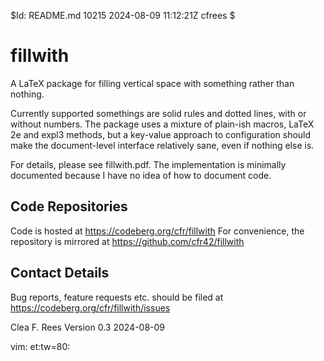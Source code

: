 $Id: README.md 10215 2024-08-09 11:12:21Z cfrees $

# fillwith

A LaTeX package for filling vertical space with something rather than nothing.

Currently supported somethings are solid rules and dotted lines, with or 
without numbers. The package uses a mixture of plain-ish macros, LaTeX 2e and 
expl3 methods, but a key-value approach to configuration should make the 
document-level interface relatively sane, even if nothing else is.

For details, please see fillwith.pdf. The implementation is minimally 
documented because I have no idea of how to document code.

## Code Repositories

Code is hosted at 
	https://codeberg.org/cfr/fillwith
For convenience, the repository is mirrored at
  https://github.com/cfr42/fillwith

## Contact Details

Bug reports, feature requests etc. should be filed at
  https://codeberg.org/cfr/fillwith/issues


Clea F. Rees 
Version 0.3
2024-08-09

vim: et:tw=80:
